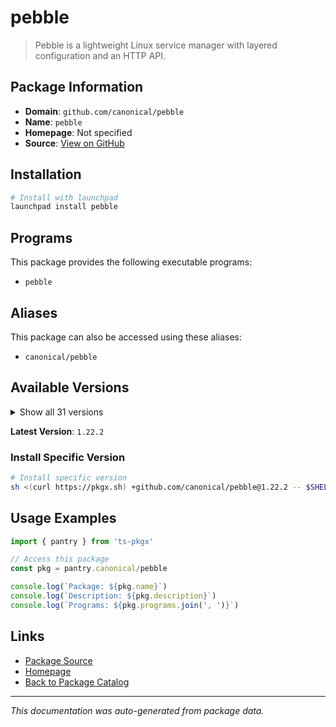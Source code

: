 # pebble

> Pebble is a lightweight Linux service manager with layered configuration and an HTTP API.

## Package Information

- **Domain**: `github.com/canonical/pebble`
- **Name**: `pebble`
- **Homepage**: Not specified
- **Source**: [View on GitHub](https://github.com/pkgxdev/pantry/tree/main/projects/github.com/canonical/pebble/package.yml)

## Installation

```bash
# Install with launchpad
launchpad install pebble
```

## Programs

This package provides the following executable programs:

- `pebble`

## Aliases

This package can also be accessed using these aliases:

- `canonical/pebble`

## Available Versions

<details>
<summary>Show all 31 versions</summary>

- `1.22.2`, `1.22.1`, `1.22.0`, `1.21.0`, `1.20.0`
- `1.19.2`, `1.19.1`, `1.19.0`, `1.18.0`, `1.17.0`
- `1.16.0`, `1.15.0`, `1.14.1`, `1.14.0`, `1.13.0`
- `1.12.0`, `1.11.0`, `1.10.2`, `1.10.1`, `1.10.0`
- `1.9.1`, `1.9.0`, `1.8.0`, `1.7.4`, `1.7.3`
- `1.7.2`, `1.7.1`, `1.7.0`, `1.4.2`, `1.4.1`
- `1.1.1`

</details>

**Latest Version**: `1.22.2`

### Install Specific Version

```bash
# Install specific version
sh <(curl https://pkgx.sh) +github.com/canonical/pebble@1.22.2 -- $SHELL -i
```

## Usage Examples

```typescript
import { pantry } from 'ts-pkgx'

// Access this package
const pkg = pantry.canonical/pebble

console.log(`Package: ${pkg.name}`)
console.log(`Description: ${pkg.description}`)
console.log(`Programs: ${pkg.programs.join(', ')}`)
```

## Links

- [Package Source](https://github.com/pkgxdev/pantry/tree/main/projects/github.com/canonical/pebble/package.yml)
- [Homepage](#)
- [Back to Package Catalog](../package-catalog.md)

---

*This documentation was auto-generated from package data.*

